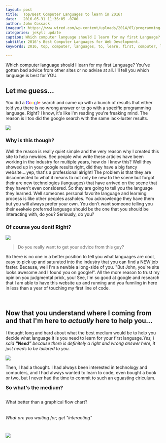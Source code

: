 ```yaml
---
layout: post
title:  Top/Best Computer Languages to learn in 2016!
date:   2016-05-31 11:36:05 -0700
author: John Cossack
imageurl: https://www.wired.com/wp-content/uploads/2014/07/programming-getty-660x495.jpg
categories: jekyll update
caption: Which computer language should I learn for my first Language? You've gotten bad advice from other sites or no advise at all. I'll tell you which language is best for YOU.
subtitle: 2016's Best Computer Languages for Web Development.
keywords: 2016, top, computer, languages, to, learn, first, computer, language,

---
```

<div class = "wrapper">
Which computer language should I learn for my first Language?
You've gotten bad advice from other sites or no advise at all. I'll tell you which language is best for YOU.

<h2>Let me guess...</h2>
<p>You did a <span style = "color: blue">G</span><span style = "color: red">o</span><span style = "color: yellow">o</span><span style = "color: blue">g</span><span style = "color: green">l</span><span style = "color: red">e</span> search and came up with a bunch of results that either told you there is no wrong answer or to go with a specific programming language. Right? I know, it's like I'm reading you're freaking mind. The reason is I too did the google search with the same lack-luster results.</p>
<img src = "http://s33.postimg.org/rjty1m5q7/post3google.jpg">

<h3>Why is this though?</h3><p>Well the reason is really quiet simple and the very reason why I created this site to help newbies. See people who write these articles have been working in the industry for multiple years, how do I know this? Well they showed up in your google results right, did they have a big fancy website....yep, that's a professional alright! The problem is that they are disconnected to what it means to not only be new to the scene but forgot their are new technologies (languages) that have arrived on the scene that they haven't even considered. So they are going to tell you the language they learned. Well someones personal favorite language and learning process is like other peoples assholes. You acknowledge they have them but you will always prefer your own. You don't want someone telling you their <strike>asshole</strike> preferred language should be the one that you should be interacting with, do you? Seriously, do you?</p>
<h3> Of course you dont! Right?</h3>
<img src = "http://exiledonline.com/wp-content/uploads/2008/12/computernerd-450x341.jpg">
<blockquote>Do you really want to get your advice from this guy?</blockquote>
<p>So there is no one in a better position to tell you what languages are cool, easy to pick up and saturated into the industry that you can find a NEW job faster. Because, well I'm a newbie a long-side of you. "But John, you're site looks awesome and I found you on google!". All the more reason to trust my opinion you judgmental prick, you! See, I'm so good at google and research that I am able to have this website up and running and you funnling in here in less than a year of touching my first line of code.</p>
<br>
<h2 class="section-heading">Now that you understand where I coming from and that I'm here to <em>actually</em> here to help you...</h2>
<p>I thought long and hard about what the best medium would be to help you decide what language it is you need to learn for your first language.<em>Yes, I said <b>"Need"</b> because there is definitely a right and wrong answer here, it just needs to be tailored to you.</em></p>
<img src ="http://gloriumtech.com/blog/wp-content/uploads/2015/01/coolv-moss-mh-round-2500x1443.jpg">
<p>Then, I had a thought. I had always been interested in technology and computers, and I had always wanted to learn to code, even bought a book or two, but I never had the time to commit to such an eguasting ciriculum. </p>
<h3 style = "line-height: 0">So what's the medium?</h3>
<br>
<p style = "line-height: 0">What better than a graphical flow chart?<p>
<br>
<h6 style = "line-height: 0">What are you waiting for; get "interacting"</h6>
<br>
<img src = "http://s33.postimg.org/4yjeqyav3/infograph.jpg">
